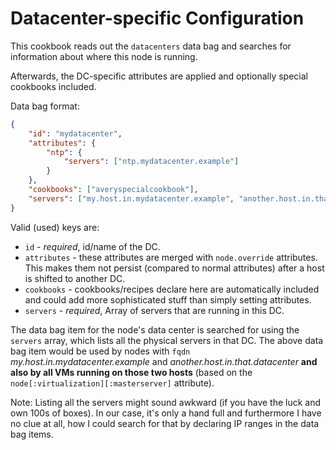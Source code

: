Datacenter-specific Configuration
=================================

This cookbook reads out the `datacenters` data bag and searches for information about where this node is running.

Afterwards, the DC-specific attributes are applied and optionally special cookbooks included.

Data bag format:

```json
{
    "id": "mydatacenter",
    "attributes": {
        "ntp": {
            "servers": ["ntp.mydatacenter.example"]
        }
    },
    "cookbooks": ["averyspecialcookbook"],
    "servers": ["my.host.in.mydatacenter.example", "another.host.in.that.datacenter"]
}
```

Valid (used) keys are:

* `id` - *required*, id/name of the DC.
* `attributes` - these attributes are merged with `node.override` attributes. This makes them not persist (compared to normal attributes) after a host is shifted to another DC.
* `cookbooks` - cookbooks/recipes declare here are automatically included and could add more sophisticated stuff than simply setting attributes.
* `servers` - *required*, Array of servers that are running in this DC.

The data bag item for the node's data center is searched for using the `servers` array, which lists all the physical servers in that DC. The above data bag item would be used by nodes with `fqdn` *my.host.in.mydatacenter.example* and *another.host.in.that.datacenter* **and also by all VMs running on those two hosts** (based on the `node[:virtualization][:masterserver]` attribute).

Note: Listing all the servers might sound awkward (if you have the luck and own 100s of boxes). In our case, it's only a
hand full and furthermore I have no clue at all, how I could search for that by declaring IP ranges in the data bag items.

